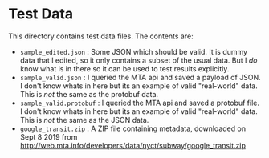 # Test Data

This directory contains test data files. The contents are:

* `sample_edited.json` : Some JSON which should be valid. It is dummy data that I edited, so it only contains a subset of the usual data. But I _do_ know what is in there so it can be used to test results explicitly.
* `sample_valid.json` : I queried the MTA api and saved a payload of JSON. I don't know whats in here but its an example of valid "real-world" data. This is _not_ the same as the protobuf data.
* `sample_valid.protobuf` : I queried the MTA api and saved a protobuf file. I don't know whats in here but its an example of valid "real-world" data. This is _not_ the same as the JSON data.
* `google_transit.zip` : A ZIP file containing metadata, downloaded on Sept 8 2019 from http://web.mta.info/developers/data/nyct/subway/google_transit.zip

